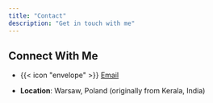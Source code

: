 ```yaml
---
title: "Contact"
description: "Get in touch with me"
---
```


## Connect With Me
- {{< icon "envelope" >}} [Email](mailto:siyadsalam@gmail.com)

- **Location**: Warsaw, Poland (originally from Kerala, India)
